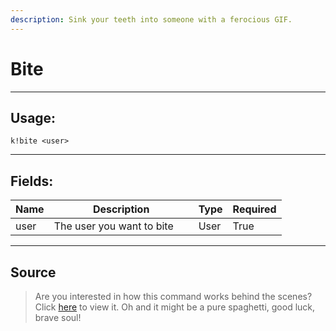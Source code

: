 ```yaml
---
description: Sink your teeth into someone with a ferocious GIF.
---
```


# Bite

***

## Usage:

```
k!bite <user>
```

***

## Fields:

<table><thead><tr><th>Name</th><th width="215">Description</th><th>Type</th><th>Required</th></tr></thead><tbody><tr><td>user</td><td>The user you want to bite</td><td>User</td><td>True</td></tr></tbody></table>

***

## Source
> Are you interested in how this command works behind the scenes? Click [here](https://github.com/Kiko-Labs/Kiko-San/blob/stable/src/Prefix%20Commands/Roleplay/bite.js) to view it.
> Oh and it might be a pure spaghetti, good luck, brave soul!
